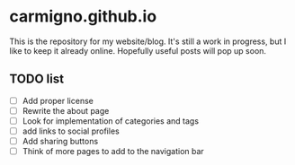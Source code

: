 # carmigno.github.io

This is the repository for my website/blog. It's still a work in progress, but I like to keep it already online. Hopefully useful posts will pop up soon. 

## TODO list
- [ ] Add proper license
- [ ] Rewrite the about page
- [ ] Look for implementation of categories and tags
- [ ] add links to social profiles
- [ ] Add sharing buttons
- [ ] Think of more pages to add to the navigation bar